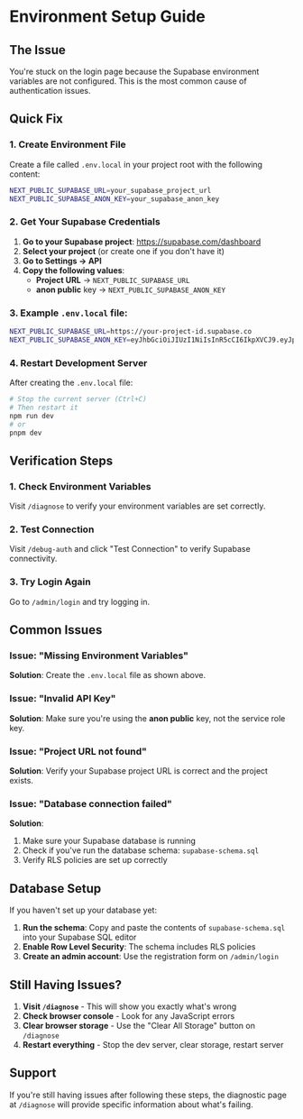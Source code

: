 # Environment Setup Guide

## The Issue
You're stuck on the login page because the Supabase environment variables are not configured. This is the most common cause of authentication issues.

## Quick Fix

### 1. Create Environment File
Create a file called `.env.local` in your project root with the following content:

```bash
NEXT_PUBLIC_SUPABASE_URL=your_supabase_project_url
NEXT_PUBLIC_SUPABASE_ANON_KEY=your_supabase_anon_key
```

### 2. Get Your Supabase Credentials

1. **Go to your Supabase project**: https://supabase.com/dashboard
2. **Select your project** (or create one if you don't have it)
3. **Go to Settings → API**
4. **Copy the following values**:
   - **Project URL** → `NEXT_PUBLIC_SUPABASE_URL`
   - **anon public** key → `NEXT_PUBLIC_SUPABASE_ANON_KEY`

### 3. Example `.env.local` file:
```bash
NEXT_PUBLIC_SUPABASE_URL=https://your-project-id.supabase.co
NEXT_PUBLIC_SUPABASE_ANON_KEY=eyJhbGciOiJIUzI1NiIsInR5cCI6IkpXVCJ9.eyJpc3MiOiJzdXBhYmFzZSIsInJlZiI6InhtdG5wdmJqY2JqY2JqY2JqY2JqIiwicm9sZSI6ImFub24iLCJpYXQiOjE2MjUwNjI0MDAsImV4cCI6MTk0MDYzODQwMH0.your_actual_key_here
```

### 4. Restart Development Server
After creating the `.env.local` file:

```bash
# Stop the current server (Ctrl+C)
# Then restart it
npm run dev
# or
pnpm dev
```

## Verification Steps

### 1. Check Environment Variables
Visit `/diagnose` to verify your environment variables are set correctly.

### 2. Test Connection
Visit `/debug-auth` and click "Test Connection" to verify Supabase connectivity.

### 3. Try Login Again
Go to `/admin/login` and try logging in.

## Common Issues

### Issue: "Missing Environment Variables"
**Solution**: Create the `.env.local` file as shown above.

### Issue: "Invalid API Key"
**Solution**: Make sure you're using the **anon public** key, not the service role key.

### Issue: "Project URL not found"
**Solution**: Verify your Supabase project URL is correct and the project exists.

### Issue: "Database connection failed"
**Solution**: 
1. Make sure your Supabase database is running
2. Check if you've run the database schema: `supabase-schema.sql`
3. Verify RLS policies are set up correctly

## Database Setup

If you haven't set up your database yet:

1. **Run the schema**: Copy and paste the contents of `supabase-schema.sql` into your Supabase SQL editor
2. **Enable Row Level Security**: The schema includes RLS policies
3. **Create an admin account**: Use the registration form on `/admin/login`

## Still Having Issues?

1. **Visit `/diagnose`** - This will show you exactly what's wrong
2. **Check browser console** - Look for any JavaScript errors
3. **Clear browser storage** - Use the "Clear All Storage" button on `/diagnose`
4. **Restart everything** - Stop the dev server, clear storage, restart server

## Support

If you're still having issues after following these steps, the diagnostic page at `/diagnose` will provide specific information about what's failing. 